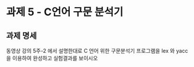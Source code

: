 # 과제 5 - C언어 구문 분석기
## 과제 명세
동영상 강의 5주-2 에서 설명한대로 C 언어 위한 구문분석기 프로그램을 lex 와 yacc 을 이용하여 완성하고 실험결과를 보이시오

